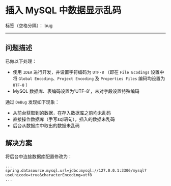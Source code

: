 ﻿# 插入 MySQL 中数据显示乱码 

标签（空格分隔）： bug

---

## 问题描述

已做以下处理：

- 使用 `IDEA` 进行开发，并设置字符编码为 `UTF-8` （即在 `File Ecodings` 设置中将 `Global Encoding`、`Project Encoding` 及 `Properties Files` 编码均设置为 `UTF-8` ）
- MySQL 数据库、表编码设置为'UTF-8'，未对字段设置特殊编码

通过 `DeBug` 发现如下现象：

- 从前台获取到的数据，在存入数据库之前均未乱码
- 直接操作数据库（手写sql语句），插入的数据未乱码
- 后台从数据库中取出的数据未乱码

## 解决方案

将后台中连接数据库配置修改为：

```
...
spring.datasource.mysql.url=jdbc:mysql://127.0.0.1:3306/mysql?useUnicode=true&characterEncoding=utf8
...
```






